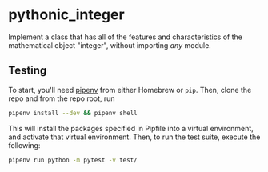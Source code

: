 # pythonic_integer

Implement a class that has all of the features and characteristics
of the mathematical object "integer", without importing _any_ module.

## Testing
To start, you'll need [pipenv](https://docs.pipenv.org/) from either
Homebrew or `pip`. Then, clone the repo and from the repo root, run 
```bash
pipenv install --dev && pipenv shell
```
This will install the packages specified in Pipfile into a virtual
environment, and activate that virtual environment. Then, to run
the test suite, execute the following:
```bash
pipenv run python -m pytest -v test/
```
